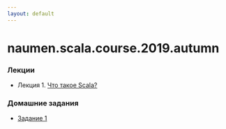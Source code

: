 ```yaml
---
layout: default
---
```

# naumen.scala.course.2019.autumn

### Лекции

* Лекция 1. [Что такое Scala?](lectures/scala_lecture_1.html)

### Домашние задания
* [Задание 1](homeworks/homework_1/homework_1.md)
